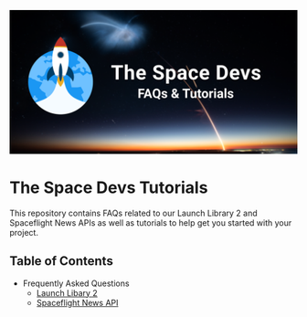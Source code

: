 ![Repository Poster](assets/repo_poster.png)


# The Space Devs Tutorials

This repository contains FAQs related to our Launch Library 2 and Spaceflight News APIs as well as tutorials to help get you started with your project.


## Table of Contents
<!-- Start TOC (do not remove me) -->
* Frequently Asked Questions
  * [Launch Libary 2](FAQ_LL2.md)
  * [Spaceflight News API](FAQ_SNAPI.md)


<!-- End TOC (do not remove me) -->
